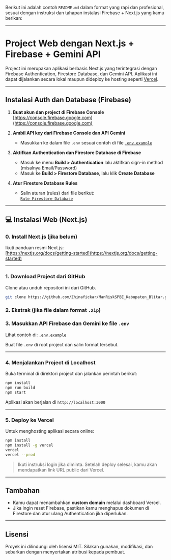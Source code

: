 Berikut ini adalah contoh `README.md` dalam format yang rapi dan profesional, sesuai dengan instruksi dan tahapan instalasi Firebase + Next.js yang kamu berikan:

---
# Project Web dengan Next.js + Firebase + Gemini API

Project ini merupakan aplikasi berbasis Next.js yang terintegrasi dengan Firebase Authentication, Firestore Database, dan Gemini API. Aplikasi ini dapat dijalankan secara lokal maupun dideploy ke hosting seperti [Vercel](https://vercel.com/).

---

## Instalasi Auth dan Database (Firebase)

1. **Buat akun dan project di Firebase Console**  
   [https://console.firebase.google.com](https://console.firebase.google.com)

2. **Ambil API key dari Firebase Console dan API Gemini**
   - Masukkan ke dalam file `.env` sesuai contoh di file [`.env.example`](./.env.example)

3. **Aktifkan Authentication dan Firestore Database di Firebase**
   - Masuk ke menu **Build > Authentication** lalu aktifkan sign-in method (misalnya Email/Password)
   - Masuk ke **Build > Firestore Database**, lalu klik **Create Database**

4. **Atur Firestore Database Rules**
   - Salin aturan (rules) dari file berikut:  
     [`Rule Firestore Database`](./rulefirestoredatabase.rule)

---

## 💻 Instalasi Web (Next.js)

### 0. Install Next.js (jika belum)

Ikuti panduan resmi Next.js:  
[https://nextjs.org/docs/getting-started](https://nextjs.org/docs/getting-started)

---

### 1. **Download Project dari GitHub**

Clone atau unduh repositori ini dari GitHub.

```bash
git clone https://github.com/Zhinafickar/ManRiskSPBE_Kabupaten_Blitar.git
````

### 2. **Ekstrak** (jika file dalam format `.zip`)

### 3. **Masukkan API Firebase dan Gemini ke file `.env`**

Lihat contoh di:
[`.env.example`](./.env.example)

Buat file `.env` di root project dan salin format tersebut.

---

### 4. **Menjalankan Project di Localhost**

Buka terminal di direktori project dan jalankan perintah berikut:

```bash
npm install
npm run build
npm start
```

Aplikasi akan berjalan di `http://localhost:3000`

---

### 5. **Deploy ke Vercel**

Untuk menghosting aplikasi secara online:

```bash
npm install
npm install -g vercel
vercel
vercel --prod
```

> Ikuti instruksi login jika diminta.
> Setelah deploy selesai, kamu akan mendapatkan link URL public dari Vercel.

---

## Tambahan

* Kamu dapat menambahkan **custom domain** melalui dashboard Vercel.
* Jika ingin reset Firebase, pastikan kamu menghapus dokumen di Firestore dan atur ulang Authentication jika diperlukan.

---

## Lisensi

Proyek ini dilindungi oleh lisensi MIT. Silakan gunakan, modifikasi, dan sebarkan dengan menyertakan atribusi kepada pembuat.
